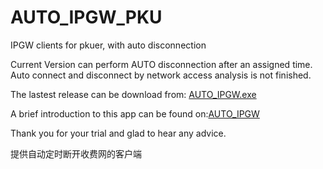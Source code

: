 # AUTO_IPGW_PKU
IPGW clients for pkuer, with auto disconnection

Current Version can perform AUTO disconnection after an assigned time.
Auto connect and disconnect by network access analysis is not finished.

The lastest release can be download from:
<a href="http://www.hyhsite.cn/AUTO_IPGW/AUTO_IPGW.exe">AUTO_IPGW.exe</a>

A brief introduction to this app can be found on:<a href="http://www.hyhsite.cn/2016/04/18/%e5%8c%97%e5%a4%a7%e6%a0%a1%e5%9b%ad%e7%bd%91%e8%87%aa%e5%8a%a8%e8%81%94%e7%bd%91%e5%ae%a2%e6%88%b7%e7%ab%af/">AUTO_IPGW</a>

Thank you for your trial and glad to hear any advice.

提供自动定时断开收费网的客户端
